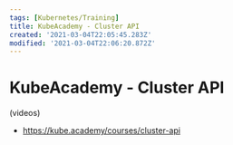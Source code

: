 ```yaml
---
tags: [Kubernetes/Training]
title: KubeAcademy - Cluster API
created: '2021-03-04T22:05:45.283Z'
modified: '2021-03-04T22:06:20.872Z'
---
```


# KubeAcademy - Cluster API

(videos)

* https://kube.academy/courses/cluster-api

